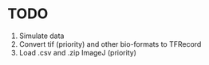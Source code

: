 TODO
======

1. Simulate data
2. Convert tif (priority) and other bio-formats to TFRecord
3. Load .csv and .zip ImageJ (priority)